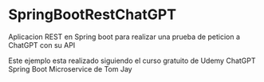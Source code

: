 # SpringBootRestChatGPT
Aplicacion REST en Spring boot para realizar una prueba de peticion a ChatGPT con su API 

Este ejemplo esta realizado siguiendo el curso gratuito de Udemy ChatGPT Spring Boot Microservice de Tom Jay
